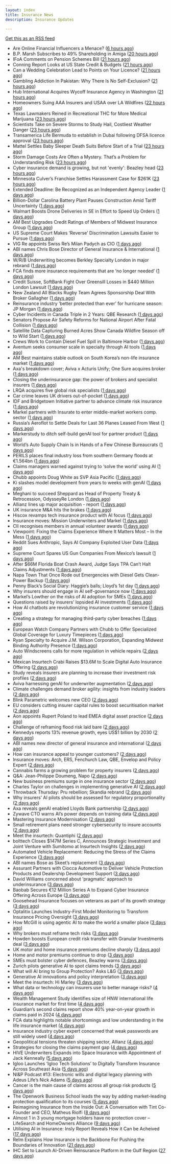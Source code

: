 ```yaml
---
layout: index
title: Insurance News
description: Insurance Updates

---
```


[Get this as an RSS feed](/insurance.rss)

<!-- news_marker starts -->
- Are Online Financial Influencers a Menace? ([6 hours ago](https://insurance-edge.net/2025/06/07/are-online-financial-influencers-a-menace/))
- B.P. Marsh Subscribes to 49% Shareholding in Amiga ([20 hours ago](https://insurance-edge.net/2025/06/06/b-p-marsh-subscribes-to-49-shareholding-in-amiga/))
- IFoA Comments on Pension Schemes Bill ([21 hours ago](https://insurance-edge.net/2025/06/06/ifoa-comments-on-pension-schemes-bill/))
- Conning Report Looks at US State Credit & Budgets ([21 hours ago](https://insurance-edge.net/2025/06/06/conning-report-looks-at-us-state-credit-budgets/))
- Can a Wedding Celebration Lead to Points on Your Licence? ([21 hours ago](https://insurance-edge.net/2025/06/06/can-a-wedding-celebration-lead-to-points-on-your-licence/))
- Gambling Addiction In Pakistan: Why There Is No Self-Exclusion? ([21 hours ago](https://insurance-edge.net/2025/06/06/gambling-addiction-in-pakistan-why-there-is-no-self-exclusion/))
- Hub International Acquires Wycoff Insurance Agency in Washington ([21 hours ago](https://www.insurancejournal.com/news/west/2025/06/06/826626.htm))
- Homeowners Suing AAA Insurers and USAA over LA Wildfires ([22 hours ago](https://www.insurancejournal.com/news/west/2025/06/06/826665.htm))
- Texas Lawmakers Reined in Recreational THC for More Medical Marijuana ([23 hours ago](https://www.insurancejournal.com/news/southcentral/2025/06/06/826661.htm))
- Scientists Take on Severe Storms to Study Hail, Costliest Weather Danger ([23 hours ago](https://www.insurancejournal.com/news/southcentral/2025/06/06/826657.htm))
- Transamerica Life Bermuda to establish in Dubai following DFSA licence approval ([23 hours ago](https://www.reinsurancene.ws/transamerica-life-bermuda-to-establish-in-dubai-following-dfsa-licence-approval/))
- Mattel Settles Baby Sleeper Death Suits Before Start of a Trial ([23 hours ago](https://www.insurancejournal.com/news/national/2025/06/06/826650.htm))
- Storm Damage Costs Are Often a Mystery. That’s a Problem for Understanding Risk ([23 hours ago](https://www.insurancejournal.com/news/southeast/2025/06/06/826633.htm))
- Cyber insurance demand is growing, but not 'evenly': Beazley head ([23 hours ago](https://www.insurancebusinessmag.com/uk/news/cyber/cyber-insurance-demand-is-growing-but-not-evenly-beazley-head-538282.aspx))
- Minnesota Culver’s Franchise Settles Harassment Case for $261K ([23 hours ago](https://www.insurancejournal.com/news/midwest/2025/06/06/826640.htm))
- Extended Deadline: Be Recognized as an Independent Agency Leader ([1 days ago](https://www.insurancejournal.com/news/national/2025/06/06/826632.htm))
- Billion-Dollar Carolina Battery Plant Pauses Construction Amid Tariff Uncertainty ([1 days ago](https://www.insurancejournal.com/news/southeast/2025/06/06/826625.htm))
- Walmart Boosts Drone Deliveries in SE in Effort to Speed Up Orders ([1 days ago](https://www.insurancejournal.com/news/southeast/2025/06/06/826619.htm))
- AM Best Upgrades Credit Ratings of Members of Midwest Insurance Group ([1 days ago](https://www.insurancejournal.com/news/midwest/2025/06/06/826618.htm))
- US Supreme Court Makes ‘Reverse’ Discrimination Lawsuits Easier to Pursue ([1 days ago](https://www.insurancejournal.com/news/national/2025/06/06/826611.htm))
- VIG Re appoints Swiss Re’s Milan Padych as CIO ([1 days ago](https://www.reinsurancene.ws/vig-re-appoints-swiss-res-milan-padych-as-cio/))
- ABI names Chris Bose Director of General Insurance & International ([1 days ago](https://www.reinsurancene.ws/abi-names-chris-bose-director-of-general-insurance-international/))
- W/R/B Underwriting becomes Berkley Specialty London in major rebrand ([1 days ago](https://www.reinsurancene.ws/w-r-b-underwriting-becomes-berkley-specialty-london-in-major-rebrand/))
- FCA finds more insurance requirements that are ‘no longer needed’ ([1 days ago](https://www.postonline.co.uk/news/7957891/fca-finds-more-insurance-requirements-that-are-%E2%80%98no-longer-needed%E2%80%99))
- Credit Suisse, SoftBank Fight Over Greensill Losses in $440 Million London Lawsuit ([1 days ago](https://www.insurancejournal.com/news/international/2025/06/06/826606.htm))
- New Zealand All Blacks Rugby Team Agrees Sponsorship Deal With Broker Gallagher ([1 days ago](https://www.insurancejournal.com/news/international/2025/06/06/826600.htm))
- Reinsurance industry ‘better protected than ever’ for hurricane season: JP Morgan ([1 days ago](https://www.reinsurancene.ws/reinsurance-industry-better-protected-than-ever-for-hurricane-season-jp-morgan/))
- Cyber Incidents in Canada Triple in 2 Years: QBE Research ([1 days ago](https://www.insurancejournal.com/news/international/2025/06/06/826597.htm))
- Senators Propose Air Safety Reforms for National Airport After Fatal Collision ([1 days ago](https://www.insurancejournal.com/news/east/2025/06/06/826594.htm))
- Satellite Data Capturing Burned Acres Show Canada Wildfire Season off to Wild Start ([1 days ago](https://www.insurancejournal.com/news/international/2025/06/06/826584.htm))
- Crews Work to Contain Diesel Fuel Spill in Baltimore Harbor ([1 days ago](https://www.insurancejournal.com/news/east/2025/06/06/826582.htm))
- Aventum seeks consumer scale in specialty through AI tools ([1 days ago](https://www.postonline.co.uk/technology/7957867/aventum-seeks-consumer-scale-in-specialty-through-ai-tools))
- AM Best maintains stable outlook on South Korea’s non-life insurance market ([1 days ago](https://www.reinsurancene.ws/am-best-maintains-stable-outlook-on-south-koreas-non-life-insurance-market/))
- Axa's breakdown cover; Aviva x Acturis Unify; One Sure acquires broker ([1 days ago](https://www.postonline.co.uk/news/7957879/axas-breakdown-cover-aviva-x-acturis-unify-one-sure-acquires-broker))
- Closing the underinsurance gap: the power of brokers and specialist insurers ([1 days ago](https://www.insurancebusinessmag.com/uk/news/breaking-news/closing-the-underinsurance-gap-the-power-of-brokers-and-specialist-insurers-538227.aspx))
- LRQA acquires five global risk specialists ([1 days ago](https://www.insurancebusinessmag.com/uk/news/breaking-news/lrqa-acquires-five-global-risk-specialists-538226.aspx))
- Car crime leaves UK drivers out-of-pocket ([1 days ago](https://www.insurancebusinessmag.com/uk/news/auto-motor/car-crime-leaves-uk-drivers-outofpocket-538225.aspx))
- IDF and Bridgetown Initiative partner to advance climate risk insurance ([1 days ago](https://www.insurancebusinessmag.com/uk/news/catastrophe/idf-and-bridgetown-initiative-partner-to-advance-climate-risk-insurance-538224.aspx))
- Markel partners with Insurate to enter middle-market workers comp. sector ([1 days ago](https://www.reinsurancene.ws/markel-partners-with-insurate-to-enter-middle-market-workers-comp-sector/))
- Russia’s Aeroflot to Settle Deals for Last 36 Planes Leased From West ([1 days ago](https://www.insurancejournal.com/news/international/2025/06/06/826579.htm))
- Markerstudy to ditch self-build genAI tool for partner product ([1 days ago](https://www.postonline.co.uk/technology/7957841/markerstudy-to-ditch-self-build-genai-tool-for-partner-product))
- World’s Auto Supply Chain Is in Hands of a Few Chinese Bureaucrats ([1 days ago](https://www.insurancejournal.com/news/international/2025/06/06/826567.htm))
- PERILS places final industry loss from southern Germany floods at €1.564bn ([1 days ago](https://www.reinsurancene.ws/perils-places-final-industry-loss-from-southern-germany-floods-at-e1-564bn/))
- Claims managers warned against trying to ‘solve the world’ using AI ([1 days ago](https://www.postonline.co.uk/claims/7957881/claims-managers-warned-against-trying-to-%E2%80%98solve-the-world%E2%80%99-using-ai))
- Chubb appoints Doug White as SVP Asia Pacific ([1 days ago](https://www.reinsurancene.ws/chubb-appoints-doug-white-as-svp-asia-pacific/))
- Ki slashes model development from years to weeks with genAI ([1 days ago](https://www.postonline.co.uk/technology/7957832/ki-slashes-model-development-from-years-to-weeks-with-genai))
- Meghani to succeed Sheppard as Head of Property Treaty & Retrocession, OdysseyRe London ([1 days ago](https://www.reinsurancene.ws/meghani-to-succeed-sheppard-as-head-of-property-treaty-retrocession-odysseyre-london/))
- Allianz lines up major acquisition - report ([1 days ago](https://www.insurancebusinessmag.com/uk/news/breaking-news/allianz-lines-up-major-acquisition--report-538203.aspx))
- UK insurance M&A hits the brakes ([1 days ago](https://www.insurancebusinessmag.com/uk/news/breaking-news/uk-insurance-manda-hits-the-brakes-538198.aspx))
- Hiscox revamps tech insurance product with AI focus ([1 days ago](https://www.insurancebusinessmag.com/uk/news/technology/hiscox-revamps-tech-insurance-product-with-ai-focus-538197.aspx))
- Insurance moves: Mission Underwriters and Markel ([1 days ago](https://www.insurancebusinessmag.com/uk/news/breaking-news/insurance-moves-mission-underwriters-and-markel-538195.aspx))
- CII recognises members in annual volunteer awards ([1 days ago](https://www.insurancebusinessmag.com/uk/news/breaking-news/cii-recognises-members-in-annual-volunteer-awards-538194.aspx))
- Viewpoint: Fixing the Claims Experience Where It Matters Most – In the Mess ([1 days ago](https://www.insurancejournal.com/news/national/2025/06/06/826537.htm))
- Reddit Sues Anthropic, Says AI Company Exploited User Data ([1 days ago](https://www.insurancejournal.com/news/national/2025/06/06/826521.htm))
- Supreme Court Spares US Gun Companies From Mexico’s lawsuit ([1 days ago](https://www.insurancejournal.com/news/national/2025/06/06/826527.htm))
- After $66M Florida Boat Crash Award, Judge Says TPA Can’t Halt Claims Adjustments ([1 days ago](https://www.insurancejournal.com/news/southeast/2025/06/06/826484.htm))
- Napa Town That Once Rode out Emergencies with Diesel Gets Clean-Power Backup ([1 days ago](https://www.insurancejournal.com/news/west/2025/06/06/826508.htm))
- Penny Black’s Social Diary: Haggie’s balls; Lloyd’s 1st day ([1 days ago](https://www.postonline.co.uk/people/7957677/penny-black%E2%80%99s-social-diary-haggie%E2%80%99s-balls-lloyd%E2%80%99s-1st-day))
- Why insurers should engage in AI self-governance now ([1 days ago](https://www.postonline.co.uk/technology/7957774/why-insurers-should-engage-in-ai-self-governance-now))
- Markel’s Lowther on the risks of AI adoption for SMEs ([1 days ago](https://www.postonline.co.uk/commercial/7957768/markel%E2%80%99s-lowther-on-the-risks-of-ai-adoption-for-smes))
- Questions raised by insurers’ lopsided AI investments ([1 days ago](https://www.postonline.co.uk/technology/7957812/questions-raised-by-insurers%E2%80%99-lopsided-ai-investments))
- How AI chatbots are revolutionizing insurance customer service ([1 days ago](https://www.dig-in.com/opinion/how-ai-chatbots-revolutionize-insurance-customer-service))
- Creating a strategy for managing third-party cyber breaches ([1 days ago](https://www.dig-in.com/opinion/how-to-manage-third-party-cyber-breaches))
- European Watch Company Partners with Chubb to Offer Specialized Global Coverage for Luxury Timepieces ([1 days ago](https://www.insurtechinsights.com/european-watch-company-partners-with-chubb-to-offer-specialized-global-coverage-for-luxury-timepieces/))
- Ryan Specialty to Acquire J.M. Wilson Corporation, Expanding Midwest Binding Authority Presence ([1 days ago](https://www.insurtechinsights.com/ryan-specialty-to-acquire-j-m-wilson-corporation-expanding-midwest-binding-authority-presence/))
- Auto Windscreens calls for more regulation in vehicle repairs ([2 days ago](https://www.postonline.co.uk/news/7957876/auto-windscreens-calls-for-more-regulation-in-vehicle-repairs))
- Mexican Insurtech Crabi Raises $13.6M to Scale Digital Auto Insurance Offering ([2 days ago](https://www.insurtechinsights.com/mexican-insurtech-crabi-raises-13-6m-to-scale-digital-auto-insurance-offering/))
- Study reveals insurers are planning to increase their investment risk profiles ([2 days ago](https://ifamagazine.com/study-reveals-insurers-are-planning-to-increase-their-investment-risk-profiles/))
- Aviva harnessing genAI for underwriter augmentation ([2 days ago](https://www.postonline.co.uk/technology/7957835/aviva-harnessing-genai-for-underwriter-augmentation))
- Climate challenges demand broker agility: insights from industry leaders ([2 days ago](https://www.insurancebusinessmag.com/uk/news/catastrophe/climate-challenges-demand-broker-agility-insights-from-industry-leaders-538058.aspx))
- Blink Parametric welcomes new CEO ([2 days ago](https://www.insurancebusinessmag.com/uk/news/technology/blink-parametric-welcomes-new-ceo-538057.aspx))
- EU considers cutting insurer capital rules to boost securitisation market ([2 days ago](https://www.insurancebusinessmag.com/uk/news/breaking-news/eu-considers-cutting-insurer-capital-rules-to-boost-securitisation-market-538056.aspx))
- Aon appoints Rupert Poland to lead EMEA digital asset practice ([2 days ago](https://www.insurancebusinessmag.com/uk/news/breaking-news/aon-appoints-rupert-poland-to-lead-emea-digital-asset-practice-538055.aspx))
- Challenge of reframing flood risk laid bare ([2 days ago](https://www.postonline.co.uk/news/7957872/challenge-of-reframing-flood-risk-laid-bare))
- Kennedys reports 13% revenue growth, eyes US$1 billion by 2030 ([2 days ago](https://www.insurancebusinessmag.com/uk/news/breaking-news/kennedys-reports-13-revenue-growth-eyes-us1-billion-by-2030-538066.aspx))
- ABI names new director of general insurance and international ([2 days ago](https://www.insurancebusinessmag.com/uk/news/breaking-news/abi-names-new-director-of-general-insurance-and-international-538044.aspx))
- How can insurance appeal to younger customers? ([2 days ago](https://www.insurancebusinessmag.com/uk/news/breaking-news/how-can-insurance-appeal-to-younger-customers-538041.aspx))
- Insurance moves: Arch, ERS, Fenchurch Law, QBE, Envelop and Policy Expert ([2 days ago](https://www.insurancebusinessmag.com/uk/news/breaking-news/insurance-moves-arch-ers-fenchurch-law-qbe-envelop-and-policy-expert-538040.aspx))
- Cannabis farms a growing problem for property insurers ([2 days ago](https://www.postonline.co.uk/claims/7957866/cannabis-farms-a-growing-problem-for-property-insurers))
- Q&A: Jean-Philippe Doumeng, Napo ([2 days ago](https://www.postonline.co.uk/personal/7957548/qa-jean-philippe-doumeng-napo))
- New business premiums surge in one insurance sector ([2 days ago](https://www.insurancebusinessmag.com/uk/news/life-insurance/new-business-premiums-surge-in-one-insurance-sector-538035.aspx))
- Charles Taylor on challenges in implementing generative AI ([2 days ago](https://www.postonline.co.uk/technology/7957703/charles-taylor-on-challenges-in-implementing-generative-ai))
- Throwback Thursday: Pru rebellion; Skandia rebrand ([2 days ago](https://www.postonline.co.uk/commercial/7956729/throwback-thursday-pru-rebellion-skandia-rebrand))
- Why insurers’ AI pilots should be assessed for regulatory proportionality ([2 days ago](https://www.postonline.co.uk/technology/7957785/why-insurers%E2%80%99-ai-pilots-should-be-assessed-for-regulatory-proportionality))
- Axa reveals genAI enabled Lloyds Bank partnership ([2 days ago](https://www.postonline.co.uk/technology/7957803/axa-reveals-genai-enabled-lloyds-bank-partnership))
- Zywave CTO warns AI’s power depends on training data ([2 days ago](https://www.postonline.co.uk/technology/7957746/zywave-cto-warns-ai%E2%80%99s-power-depends-on-training-data))
- Mastering Insurance Modernisation ([2 days ago](https://www.insurancebusinessmag.com/uk/white-papers/mastering-insurance-modernisation-538014.aspx))
- Small retirement plans need stronger cybersecurity to insure accounts ([2 days ago](https://www.dig-in.com/news/small-retirement-plans-need-stronger-cybersecurity))
- Meet the insurtech: Quantiphi ([2 days ago](https://www.dig-in.com/news/meet-the-insurtech-quantiphi))
- bolttech Closes $147M Series C, Announces Strategic Investment and Joint Venture with Sumitomo at Insurtech Insights ([2 days ago](https://www.insurtechinsights.com/bolttech-closes-147m-series-c-announces-strategic-investment-and-joint-venture-with-sumitomo-at-insurtech-insights/))
- Automated Vehicle Replacement: Reducing the Stress of the Claims Experience ([3 days ago](https://www.insurancebusinessmag.com/uk/ib-talk/automated-vehicle-replacement-reducing-the-stress-of-the-claims-experience-537958.aspx))
- ABI names Bose as Skeet’s replacement ([3 days ago](https://www.postonline.co.uk/news/7957873/abi-names-bose-as-skeet%E2%80%99s-replacement))
- Assurant Partners with Ciocca Automotive to Deliver Vehicle Protection Products and Dealership Development Support ([3 days ago](https://www.insurtechinsights.com/assurant-partners-with-ciocca-automotive-to-deliver-vehicle-protection-products-and-dealership-development-support/))
- David Williams concerned about ‘pragmatic’ approach to underinsurance ([3 days ago](https://www.postonline.co.uk/news/7957871/david-williams-concerned-about-%E2%80%98pragmatic%E2%80%99-approach-to-underinsurance))
- Baobab Secures €12 Million Series A to Expand Cyber Insurance Offering Across Europe ([3 days ago](https://www.insurtechinsights.com/baobab-secures-e12-million-series-a-to-expand-cyber-insurance-offering-across-europe/))
- Goosehead Insurance focuses on veterans as part of its growth strategy ([3 days ago](https://www.dig-in.com/news/goosehead-focuses-on-business-development-for-veterans))
- Optalitix Launches Industry-First Model Monitoring to Transform Insurance Pricing Oversight ([3 days ago](https://www.insurtechinsights.com/optalitix-launches-industry-first-model-monitoring-to-transform-insurance-pricing-oversight/))
- How McGill is using agentic AI to make the world a smaller place ([3 days ago](https://www.postonline.co.uk/technology/7957843/how-mcgill-is-using-agentic-ai-to-make-the-world-a-smaller-place))
- Why brokers must reframe tech risks ([3 days ago](https://www.insurancebusinessmag.com/uk/news/technology/why-brokers-must-reframe-tech-risks-537908.aspx))
- Howden boosts European credit risk transfer with Granular Investments deal ([3 days ago](https://www.insurancebusinessmag.com/uk/news/breaking-news/howden-boosts-european-credit-risk-transfer-with-granular-investments-deal-537907.aspx))
- UK motor and home insurance premiums decline sharply ([3 days ago](https://www.insurancebusinessmag.com/uk/news/auto-motor/uk-motor-and-home-insurance-premiums-decline-sharply-537906.aspx))
- Home and motor premiums continue to drop ([3 days ago](https://www.postonline.co.uk/personal/7957870/home-and-motor-premiums-continue-to-drop))
- SMEs must bolster cyber defences, Beazley warns ([3 days ago](https://www.insurancebusinessmag.com/uk/news/cyber/smes-must-bolster-cyber-defences-beazley-warns-537905.aspx))
- Zurich pilots generative AI to spot claims trends ([3 days ago](https://www.postonline.co.uk/technology/7957786/zurich-pilots-generative-ai-to-spot-claims-trends))
- What will AI bring to Group Protection? Asks L&G ([3 days ago](https://ifamagazine.com/what-will-ai-bring-to-group-protection-asks-lg/))
- Generative AI innovations and policy interpretation ([3 days ago](https://www.dig-in.com/opinion/gene-ai-innovations-and-policy-interpretation))
- Meet the insurtech: Hi Marley ([3 days ago](https://www.dig-in.com/news/meet-the-insurtech-hi-marley))
- What data or technology can insurers use to better manage risks? ([4 days ago](https://www.dig-in.com/news/insurers-turn-to-ai-new-data-for-risk-assessment-boosts))
- Wealth Management Study identifies size of HNW international life insurance market for first time ([4 days ago](https://ifamagazine.com/wealth-management-study-identifies-size-of-hnw-international-life-insurance-market-for-first-time/))
- Guardian’s second claims report show 40% year-on-year growth in claims paid in 2024 ([4 days ago](https://ifamagazine.com/guardians-second-claims-report-show-40-year-on-year-growth-in-claims-paid-in-2024/))
- FCA data highlights notable shortcomings and low understanding in the life insurance market ([4 days ago](https://ifamagazine.com/fca-data-highlights-notable-shortcomings-and-low-understanding-in-the-life-insurance-market/))
- Insurance industry cyber expert concerned that weak passwords are still widely used ([4 days ago](https://ifamagazine.com/insurance-industry-cyber-expert-concerned-that-weak-passwords-are-still-widely-used/))
- Geopolitical tensions threaten shipping sector, Allianz ([4 days ago](https://www.dig-in.com/news/geopolitical-tensions-threaten-shipping-sector-allianz))
- Strategies for closing the claims payment gap ([4 days ago](https://www.dig-in.com/opinion/strategies-for-closing-the-claims-payment-gap))
- HIVE Underwriters Expands into Space Insurance with Appointment of Jack Kenneally ([5 days ago](https://www.insurtechinsights.com/hive-underwriters-expands-into-space-insurance-with-appointment-of-jack-kenneally/))
- Igloo Launches ‘Igloo Tech Solutions’ to Digitally Transform Insurance Across Southeast Asia ([5 days ago](https://www.insurtechinsights.com/igloo-launches-igloo-tech-solutions-to-digitally-transform-insurance-across-southeast-asia/))
- NI&P Podcast #13: Electronic wills and digital legacy planning with Adeus Life’s Nick Adams ([5 days ago](https://ifamagazine.com/ip-podcast-13-electronic-wills-and-digital-legacy-planning-with-adeus-lifes-nick-adams/))
- Cancer is the main cause of claims across all group risk products ([5 days ago](https://ifamagazine.com/cancer-is-the-main-cause-of-claims-across-all-group-risk-products/))
- The Openwork Business School leads the way by adding market-leading protection qualification to its courses ([5 days ago](https://ifamagazine.com/the-openwork-business-school-leads-the-way-by-adding-market-leading-protection-qualification-to-its-courses/))
- Reimagining Insurance from the Inside Out: A Conversation with Tint Co-Founder and CEO, Matheus Riolfi ([8 days ago](https://www.insurtechinsights.com/reimagining-insurance-from-the-inside-out-a-conversation-with-tint-co-founder-and-ceo-matheus-riolfi/))
- Almost 1 in 3 young mortgage holders have no protection cover – LifeSearch and HomeOwners Alliance ([9 days ago](https://ifamagazine.com/almost-1-in-3-young-mortgage-holders-have-no-protection-cover-lifesearch-and-homeowners-alliance/))
- Utilising AI in Insurance: Insly Report Reveals How it Can be Acheived ([17 days ago](https://thefintechtimes.com/utilising-ai-in-insurance-insly-report-reveals-how-it-can-be-acheived/))
- Relm Explains How Insurance is the Backbone For Pushing the Boundaries of Innovation ([21 days ago](https://thefintechtimes.com/relm-explains-how-insurance-is-the-backbone-for-pushing-the-boundaries-of-innovation/))
- IHC Set to Launch AI-Driven Reinsurance Platform in the Gulf Region ([27 days ago](https://thefintechtimes.com/ihc-set-to-launch-ai-driven-reinsurance-platform/))

<!-- news_marker ends -->